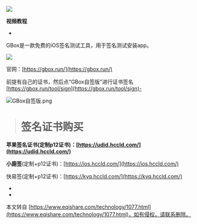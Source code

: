 [![](https://www.eqishare.com/zb_users/upload/2024/05/202405041714786467279581.jpg)](https://smms.app/image/mRMDpw4FflITU1b)

**视频教程**

-

GBox是一款免费的iOS签名测试工具，用于签名测试安装app。

[![](https://www.eqishare.com/zb_users/upload/2024/05/202405041714786469782717.png)](https://smms.app/image/y1ewR7IjZNKzksL)

官网：[https://gbox.run/](https://gbox.run/)

前提有自己的证书，然后点“GBox自签版”进行证书签名[https://gbox.run/tool/sign](https://gbox.run/tool/sign)-

![GBox自签版.png](https://www.eqishare.com/zb_users/upload/2023/05/202305221684759102606520.png)

> **签名证书购买**
> ==========

****苹果签名证书**(定制p12证书)：[https://udid.hccld.com/](https://udid.hccld.com/)**

**小鹿签**(定制+p12证书)：[https://ios.hccld.com/](https://ios.hccld.com/)

快易签(定制+p12证书)：[https://kyq.hccld.com/](https://kyq.hccld.com/)

-

-

本文转自 [https://www.eqishare.com/technology/1077.html](https://www.eqishare.com/technology/1077.html)，如有侵权，请联系删除。